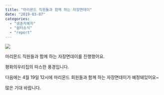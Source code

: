 ```yaml
---
title: "마리몬드 직원들과 함께 하는 자장면데이"
date: "2019-03-07"
categories: 
  - "생존자복지"
  - "쉼터소식"
  - "report"
---
```


![](https://r2.womenandwar.net/2019/03/KakaoTalk_20190325_115218834.jpg)

마리몬드 직원들과 함께 하는 자장면데이를 진행했어요.

평화의우리집의 따스한 풍경입니다. 

다음에는 4월 19일 12시에 마리몬드 회원들과 함께 하는 자장면데이가 예정돼있어요~

많은 기대 바랍니다.
